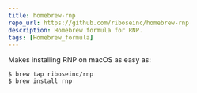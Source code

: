 ```yaml
---
title: homebrew-rnp
repo_url: https://github.com/riboseinc/homebrew-rnp
description: Homebrew formula for RNP.
tags: [Homebrew_formula]
---
```


Makes installing RNP on macOS as easy as:

```console
$ brew tap riboseinc/rnp
$ brew install rnp
```
